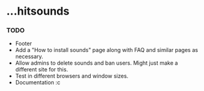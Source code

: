 # ...hitsounds

### TODO

-   Footer
-   Add a "How to install sounds" page along with FAQ and similar pages as necessary.
-   Allow admins to delete sounds and ban users. Might just make a different site for this.
-   Test in different browsers and window sizes.
-   Documentation :c
